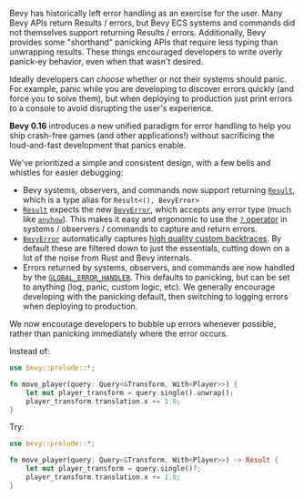Bevy has historically left error handling as an exercise for the user. Many Bevy APIs return Results / errors, but Bevy ECS systems and commands did not themselves support returning Results / errors. Additionally, Bevy provides some "shorthand" panicking APIs that require less typing than unwrapping results. These things encouraged developers to write overly panick-ey behavior, even when that wasn't desired.

Ideally developers can _choose_ whether or not their systems should panic. For example, panic while you are developing to discover errors quickly (and force you to solve them), but when deploying to production just print errors to a console to avoid disrupting the user's experience.

**Bevy 0.16** introduces a new unified paradigm for error handling to help you ship crash-free games (and other applications!)
without sacrificing the loud-and-fast development that panics enable.

We've prioritized a simple and consistent design, with a few bells and whistles for easier debugging:

- Bevy systems, observers, and commands now support returning [`Result`], which is a type alias for `Result<(), BevyError>`
- [`Result`] expects the new [`BevyError`], which accepts any error type (much like [`anyhow`]). This makes it easy and ergonomic to use the [`?` operator] in systems / observers / commands to capture and return errors.
- [`BevyError`] automatically captures [high quality custom backtraces]. By default these are filtered down to just the essentials, cutting down on a lot of the noise from Rust and Bevy internals.
- Errors returned by systems, observers, and commands are now handled by the [`GLOBAL_ERROR_HANDLER`]. This defaults to panicking, but can be set to anything (log, panic, custom logic, etc). We generally encourage developing with the panicking default, then switching to logging errors when deploying to production.

We now encourage developers to bubble up errors whenever possible, rather than panicking immediately where the error occurs.

Instead of:

```rust
use bevy::prelude::*;

fn move_player(query: Query<&Transform, With<Player>>) {
    let mut player_transform = query.single().unwrap();
    player_transform.translation.x += 1.0;
}
```

Try:

```rust
use bevy::prelude::*;

fn move_player(query: Query<&Transform, With<Player>>) -> Result {
    let mut player_transform = query.single()?;
    player_transform.translation.x += 1.0;
}
```

[`Result`]: https://docs.rs/bevy/0.16/bevy/ecs/error/type.Result.html
[`?` operator]: https://doc.rust-lang.org/rust-by-example/std/result/question_mark.html
[`anyhow`]: https://docs.rs/anyhow/latest/anyhow/
[high quality custom backtraces]: https://github.com/bevyengine/bevy/pull/18144
[`GLOBAL_ERROR_HANDLER`]: https://docs.rs/bevy/0.16/bevy/ecs/error/static.GLOBAL_ERROR_HANDLER.html
[`BevyError`]: https://docs.rs/bevy/0.16/bevy/ecs/error/struct.BevyError.html
